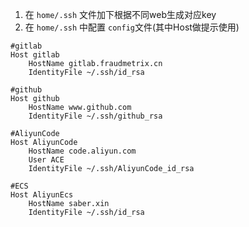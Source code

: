 1. 在 `home/.ssh` 文件加下根据不同web生成对应key
2. 在 `home/.ssh` 中配置 `config`文件(其中Host做提示使用)

```shell
#gitlab
Host gitlab
	HostName gitlab.fraudmetrix.cn
	IdentityFile ~/.ssh/id_rsa

#github
Host github
	HostName www.github.com
	IdentityFile ~/.ssh/github_rsa

#AliyunCode
Host AliyunCode
	HostName code.aliyun.com
	User ACE
	IdentityFile ~/.ssh/AliyunCode_id_rsa

#ECS
Host AliyunEcs
	HostName saber.xin
	IdentityFile ~/.ssh/id_rsa
```
